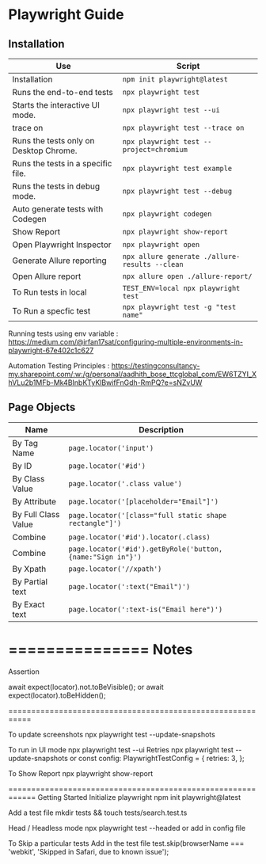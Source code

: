 # Playwright Guide

## Installation

| Use                                    | Script                                         |
| -------------------------------------- | ---------------------------------------------- |
| Installation                           | `npm init playwright@latest`                   |
| Runs the end-to-end tests              | `npx playwright test`                          |
| Starts the interactive UI mode.        | `npx playwright test --ui`                     |
| trace on                               | `npx playwright test --trace on`               |
| Runs the tests only on Desktop Chrome. | `npx playwright test --project=chromium`       |
| Runs the tests in a specific file.     | `npx playwright test example`                  |
| Runs the tests in debug mode.          | `npx playwright test --debug`                  |
| Auto generate tests with Codegen       | `npx playwright codegen`                       |
| Show Report                            | `npx playwright show-report`                   |
| Open Playwright Inspector              | `npx playwright open`                          |
| Generate Allure reporting              | `npx allure generate ./allure-results --clean` |
| Open Allure report                     | `npx allure open ./allure-report/`             |
| To Run tests in local                  | `TEST_ENV=local npx playwright test`           |
| To Run a specfic test                  | `npx playwright test -g "test name"`           |

Running tests using env variable : https://medium.com/@irfan17sat/configuring-multiple-environments-in-playwright-67e402c1c627

Automation Testing Principles : https://testingconsultancy-my.sharepoint.com/:w:/g/personal/aadhith_bose_ttcglobal_com/EW6TZYI_XhVLu2b1MFb-Mk4BInbKTyKlBwifFnGdh-RmPQ?e=sNZvUW

## Page Objects

| Name                | Description                                                 |
| ------------------- | ----------------------------------------------------------- |
| By Tag Name         | `page.locator('input')`                                     |
| By ID               | `page.locator('#id')`                                       |
| By Class Value      | `page.locator('.class value')`                              |
| By Attribute        | `page.locator('[placeholder="Email"]')`                     |
| By Full Class Value | `page.locator('[class="full static shape rectangle"]')`     |
| Combine             | `page.locator('#id').locator(.class)`                       |
| Combine             | `page.locator('#id').getByRole('button, {name:"Sign in"}')` |
| By Xpath            | `page.locator('//xpath')`                                   |
| By Partial text     | `page.locator(':text("Email")')`                            |
| By Exact text       | `page.locator(':text-is("Email here")')`                    |

===============
Notes
==========================================================

Assertion

await expect(locator).not.toBeVisible();
or await expect(locator).toBeHidden();

===========================================================

To update screenshots
npx playwright test --update-snapshots

To run in UI mode
npx playwright test --ui
Retries
npx playwright test --update-snapshots
or
const config: PlaywrightTestConfig = {
retries: 3,
};

To Show Report
npx playwright show-report

============================================================
Getting Started
Initialize playwright
npm init playwright@latest

Add a test file
mkdir tests && touch tests/search.test.ts

Head / Headless mode
npx playwright test --headed or add in config file

To Skip a particular tests
Add in the test file
test.skip(browserName === 'webkit', 'Skipped in Safari, due to known issue');
